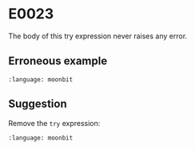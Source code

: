 # E0023

The body of this try expression never raises any error.

## Erroneous example

```{literalinclude} /sources/error_codes/0023_error/top.mbt
:language: moonbit
```

## Suggestion

Remove the `try` expression:

```{literalinclude} /sources/error_codes/0023_fixed/top.mbt
:language: moonbit
```
